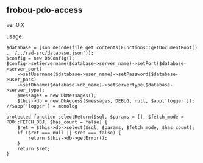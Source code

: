 ## frobou-pdo-access ##

ver 0.X

usage:

    $database = json_decode(file_get_contents(Functions::getDocumentRoot() . '/../rad-src/database.json'));
    $config = new DbConfig();
    $config->setServername($database->server_name)->setPort($database->server_port)
        ->setUsername($database->user_name)->setPassword($database->user_pass)
        ->setDbname($database->db_name)->setServertype($database->server_type);
        $messages = new DbMessages();
        $this->db = new DbAccess($messages, DEBUG, null, $app['logger']);  //$app['logger'] = monolog
                
    protected function selectReturn($sql, $params = [], $fetch_mode = PDO::FETCH_OBJ, $has_count = false) {
        $ret = $this->db->select($sql, $params, $fetch_mode, $has_count);
        if ($ret === null || $ret === false) {
            return $this->db->getError();
        }
        return $ret;
    }

